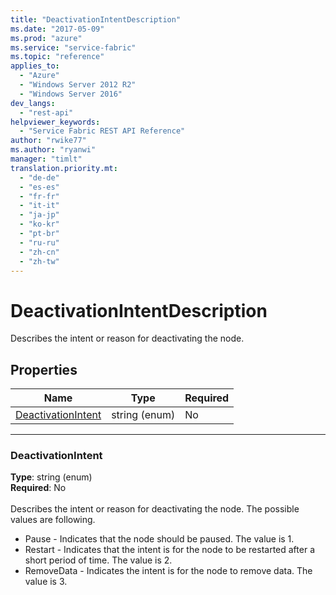 ```yaml
---
title: "DeactivationIntentDescription"
ms.date: "2017-05-09"
ms.prod: "azure"
ms.service: "service-fabric"
ms.topic: "reference"
applies_to: 
  - "Azure"
  - "Windows Server 2012 R2"
  - "Windows Server 2016"
dev_langs: 
  - "rest-api"
helpviewer_keywords: 
  - "Service Fabric REST API Reference"
author: "rwike77"
ms.author: "ryanwi"
manager: "timlt"
translation.priority.mt: 
  - "de-de"
  - "es-es"
  - "fr-fr"
  - "it-it"
  - "ja-jp"
  - "ko-kr"
  - "pt-br"
  - "ru-ru"
  - "zh-cn"
  - "zh-tw"
---
```

# DeactivationIntentDescription

Describes the intent or reason for deactivating the node.

## Properties
| Name | Type | Required |
| --- | --- | --- |
| [DeactivationIntent](#deactivationintent) | string (enum) | No |

____
### DeactivationIntent
__Type__: string (enum) <br/>
__Required__: No<br/>
<br/>
Describes the intent or reason for deactivating the node. The possible values are following.
  - Pause - Indicates that the node should be paused. The value is 1.
  - Restart - Indicates that the intent is for the node to be restarted after a short period of time. The value is 2.
  - RemoveData - Indicates the intent is for the node to remove data. The value is 3.

